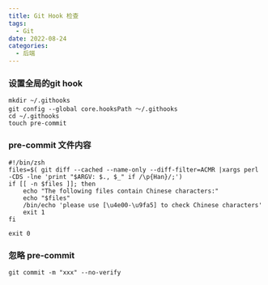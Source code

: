 ```yaml
---
title: Git Hook 检查
tags: 
  - Git
date: 2022-08-24
categories:
  - 后端
---
```


### 设置全局的git hook
```shell
mkdir ~/.githooks
git config --global core.hooksPath ～/.githooks
cd ~/.githooks
touch pre-commit
```

### pre-commit 文件内容
```shell
#!/bin/zsh
files=$( git diff --cached --name-only --diff-filter=ACMR |xargs perl -CDS -lne 'print "$ARGV: $., $_" if /\p{Han}/;')
if [[ -n $files ]]; then
    echo "The following files contain Chinese characters:"
    echo "$files"
    /bin/echo 'please use [\u4e00-\u9fa5] to check Chinese characters'
    exit 1
fi

exit 0
```

### 忽略 pre-commit
`git commit -m "xxx" --no-verify`